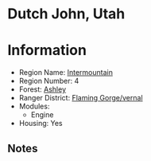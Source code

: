 
Dutch John, Utah
================
  
# Information  
* Region Name: [Intermountain]()  
* Region Number: 4  
* Forest: [Ashley](http://www.fs.usda.gov/ashley)  
* Ranger District: [Flaming Gorge/vernal]()  
* Modules:  
  - Engine  
* Housing: Yes  
  
## Notes

